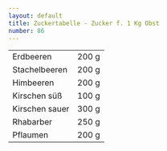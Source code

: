 ```yaml
---
layout: default
title: Zuckertabelle - Zucker f. 1 Kg Obst
number: 86
---
```


<table>
<tr><td>Erdbeeren</td><td>200 g</td></tr>
<tr><td>Stachelbeeren</td><td>200 g</td></tr>
<tr><td>Himbeeren</td><td>200 g</td></tr>
<tr><td>Kirschen süß</td><td>100 g</td></tr>
<tr><td>Kirschen sauer</td><td>300 g</td></tr>
<tr><td>Rhabarber</td><td>250 g</td></tr>
<tr><td>Pflaumen</td><td>200 g</td></tr>
</table>
